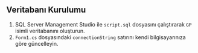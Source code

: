 ## Veritabanı Kurulumu

1. SQL Server Management Studio ile `script.sql` dosyasını çalıştırarak `GP` isimli veritabanını oluşturun.
2. `Form1.cs` dosyasındaki `connectionString` satırını kendi bilgisayarınıza göre güncelleyin.

